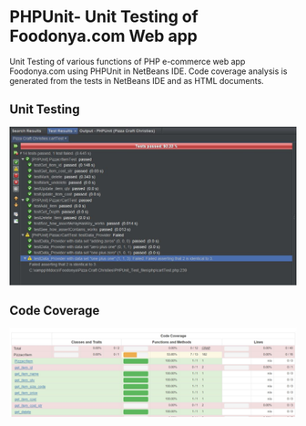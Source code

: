 # PHPUnit- Unit Testing of Foodonya.com Web app
Unit Testing of various functions of PHP e-commerce web app Foodonya.com using PHPUnit in NetBeans IDE. Code coverage analysis is generated from the tests in NetBeans IDE and as HTML documents.

## Unit Testing
![alt text](https://github.com/armorasha/Unit-Testing-and-Code-Coverage/blob/master/images/test%20outputs.JPG)

## Code Coverage
![alt text](https://github.com/armorasha/Unit-Testing-and-Code-Coverage/blob/master/images/code-coverage%20sample.JPG)
